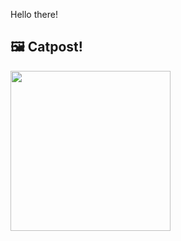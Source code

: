 Hello there!



## 🖼️ Catpost!

<sub>
    <img src="https://cdn2.thecatapi.com/images/bmm.jpg" height="256">
</sub>

